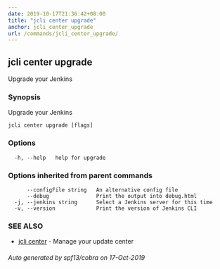 ```yaml
---
date: 2019-10-17T21:36:42+08:00
title: "jcli center upgrade"
anchor: jcli_center_upgrade
url: /commands/jcli_center_upgrade/
---
```

## jcli center upgrade

Upgrade your Jenkins

### Synopsis

Upgrade your Jenkins

```
jcli center upgrade [flags]
```

### Options

```
  -h, --help   help for upgrade
```

### Options inherited from parent commands

```
      --configFile string   An alternative config file
      --debug               Print the output into debug.html
  -j, --jenkins string      Select a Jenkins server for this time
  -v, --version             Print the version of Jenkins CLI
```

### SEE ALSO

* [jcli center](/commands/jcli_center/)	 - Manage your update center

###### Auto generated by spf13/cobra on 17-Oct-2019
